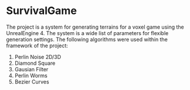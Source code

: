 # SurvivalGame
The project is a system for generating terrains for a voxel game using the UnrealEngine 4.
The system is a wide list of parameters for flexible generation settings.
The following algorithms were used within the framework of the project:

1. Perlin Noise 2D/3D
2. Diamond Square
3. Gausian Filter
4. Perlin Worms
5. Bezier Curves
